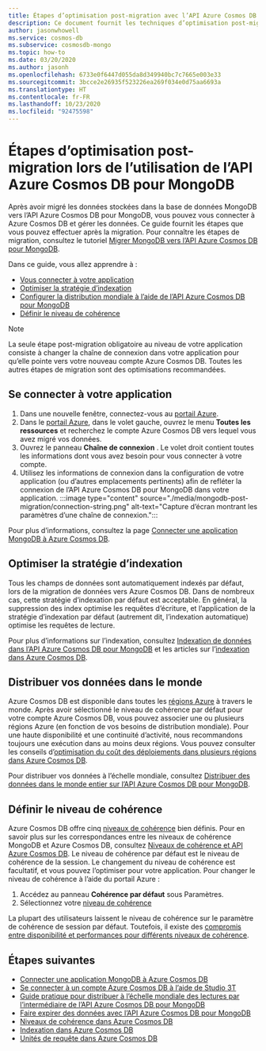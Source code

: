 ```yaml
---
title: Étapes d’optimisation post-migration avec l’API Azure Cosmos DB pour MongoDB
description: Ce document fournit les techniques d’optimisation post-migration de MongoDB vers l’API Azure Cosmos DB pour Mongo DB.
author: jasonwhowell
ms.service: cosmos-db
ms.subservice: cosmosdb-mongo
ms.topic: how-to
ms.date: 03/20/2020
ms.author: jasonh
ms.openlocfilehash: 6733e0f6447d055da8d349940bc7c7665e003e33
ms.sourcegitcommit: 3bcce2e26935f523226ea269f034e0d75aa6693a
ms.translationtype: HT
ms.contentlocale: fr-FR
ms.lasthandoff: 10/23/2020
ms.locfileid: "92475598"
---
```

# <a name="post-migration-optimization-steps-when-using-azure-cosmos-dbs-api-for-mongodb"></a>Étapes d’optimisation post-migration lors de l’utilisation de l’API Azure Cosmos DB pour MongoDB

Après avoir migré les données stockées dans la base de données MongoDB vers l’API Azure Cosmos DB pour MongoDB, vous pouvez vous connecter à Azure Cosmos DB et gérer les données. Ce guide fournit les étapes que vous pouvez effectuer après la migration. Pour connaître les étapes de migration, consultez le tutoriel [Migrer MongoDB vers l’API Azure Cosmos DB pour MongoDB](../dms/tutorial-mongodb-cosmos-db.md).

Dans ce guide, vous allez apprendre à :

- [Vous connecter à votre application](#connect-your-application)
- [Optimiser la stratégie d’indexation](#optimize-the-indexing-policy)
- [Configurer la distribution mondiale à l’aide de l’API Azure Cosmos DB pour MongoDB](#globally-distribute-your-data)
- [Définir le niveau de cohérence](#set-consistency-level)

> [!NOTE]
> La seule étape post-migration obligatoire au niveau de votre application consiste à changer la chaîne de connexion dans votre application pour qu’elle pointe vers votre nouveau compte Azure Cosmos DB. Toutes les autres étapes de migration sont des optimisations recommandées.
>

## <a name="connect-your-application"></a>Se connecter à votre application

1. Dans une nouvelle fenêtre, connectez-vous au [portail Azure](https://www.portal.azure.com/).
2. Dans le [portail Azure](https://www.portal.azure.com/), dans le volet gauche, ouvrez le menu **Toutes les ressources** et recherchez le compte Azure Cosmos DB vers lequel vous avez migré vos données.
3. Ouvrez le panneau **Chaîne de connexion** . Le volet droit contient toutes les informations dont vous avez besoin pour vous connecter à votre compte.
4. Utilisez les informations de connexion dans la configuration de votre application (ou d’autres emplacements pertinents) afin de refléter la connexion de l’API Azure Cosmos DB pour MongoDB dans votre application.
:::image type="content" source="./media/mongodb-post-migration/connection-string.png" alt-text="Capture d’écran montrant les paramètres d’une chaîne de connexion.":::

Pour plus d’informations, consultez la page [Connecter une application MongoDB à Azure Cosmos DB](connect-mongodb-account.md).

## <a name="optimize-the-indexing-policy"></a>Optimiser la stratégie d’indexation

Tous les champs de données sont automatiquement indexés par défaut, lors de la migration de données vers Azure Cosmos DB. Dans de nombreux cas, cette stratégie d’indexation par défaut est acceptable. En général, la suppression des index optimise les requêtes d’écriture, et l’application de la stratégie d’indexation par défaut (autrement dit, l’indexation automatique) optimise les requêtes de lecture.

Pour plus d’informations sur l’indexation, consultez [Indexation de données dans l’API Azure Cosmos DB pour MongoDB](mongodb-indexing.md) et les articles sur l’[indexation dans Azure Cosmos DB](index-overview.md).

## <a name="globally-distribute-your-data"></a>Distribuer vos données dans le monde

Azure Cosmos DB est disponible dans toutes les [régions Azure](https://azure.microsoft.com/regions/#services) à travers le monde. Après avoir sélectionné le niveau de cohérence par défaut pour votre compte Azure Cosmos DB, vous pouvez associer une ou plusieurs régions Azure (en fonction de vos besoins de distribution mondiale). Pour une haute disponibilité et une continuité d’activité, nous recommandons toujours une exécution dans au moins deux régions. Vous pouvez consulter les conseils d’[optimisation du coût des déploiements dans plusieurs régions dans Azure Cosmos DB](optimize-cost-regions.md).

Pour distribuer vos données à l’échelle mondiale, consultez [Distribuer des données dans le monde entier sur l’API Azure Cosmos DB pour MongoDB](tutorial-global-distribution-mongodb.md).

## <a name="set-consistency-level"></a>Définir le niveau de cohérence

Azure Cosmos DB offre cinq [niveaux de cohérence](consistency-levels.md) bien définis. Pour en savoir plus sur les correspondances entre les niveaux de cohérence MongoDB et Azure Cosmos DB, consultez [Niveaux de cohérence et API Azure Cosmos DB](./consistency-levels.md). Le niveau de cohérence par défaut est le niveau de cohérence de la session. Le changement du niveau de cohérence est facultatif, et vous pouvez l’optimiser pour votre application. Pour changer le niveau de cohérence à l’aide du portail Azure :

1. Accédez au panneau **Cohérence par défaut** sous Paramètres.
2. Sélectionnez votre [niveau de cohérence](consistency-levels.md)

La plupart des utilisateurs laissent le niveau de cohérence sur le paramètre de cohérence de session par défaut. Toutefois, il existe des [compromis entre disponibilité et performances pour différents niveaux de cohérence](./consistency-levels.md).

## <a name="next-steps"></a>Étapes suivantes

* [Connecter une application MongoDB à Azure Cosmos DB](connect-mongodb-account.md)
* [Se connecter à un compte Azure Cosmos DB à l’aide de Studio 3T](mongodb-mongochef.md)
* [Guide pratique pour distribuer à l’échelle mondiale des lectures par l’intermédiaire de l’API Azure Cosmos DB pour MongoDB](mongodb-readpreference.md)
* [Faire expirer des données avec l’API Azure Cosmos DB pour MongoDB](mongodb-time-to-live.md)
* [Niveaux de cohérence dans Azure Cosmos DB](consistency-levels.md)
* [Indexation dans Azure Cosmos DB](index-overview.md)
* [Unités de requête dans Azure Cosmos DB](request-units.md)
